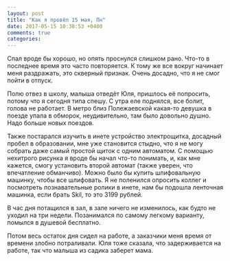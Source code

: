 ```yaml
---
layout: post
title: "Как я провёл 15 мая, Пн"
date: 2017-05-15 10:38:53 +0400
comments: true
categories: 
---
```

Спал вроде бы хорошо, но опять проснулся слишком рано. Что-то в последнее время это часто повторяется. К тому же все вокруг начинает меня раздражать, это скверный признак. Очень досадно, что я не смог пойти в отпуск.

Полю отвез в школу, малыша отведёт Юля, пришлось её попросить, потому что я сегодня типа спешу. С утра еле поднялся, все болит, голова не работает. В метро близ Полежаевской какая-то девушка в поезде упала в обморок, неудивительно, там было довольно душно. Надо больше новых поездов.

Также постарался изучить в инете устройство электрощитка, досадный пробел в образовании, мне уже становится стыдно, что я не могу собрать даже самый простой щиток с одним автоматом. С помощью нехитрого рисунка я вроде бы начал что-то понимать, и, как мне кажется, смогу установить второй автомат (также уверен, что впечатление обманчиво). Можно было бы купить шлифовальную машинку, чтобы все шлифовать. Я не поленился опросить коллег и посмотреть познавательные ролики в инете, нам бы подошла ленточная машинка, если брать Skil, то это 3199 рублей.


В час дня потащился в зал, в зале ничего не изменилось, как будто не уходил на три недели. Позанимался по самому легкому варианту, помылся в душевой бесплатно.


Потом весь остаток дня сидел на работе, а заказчики меня время от времени злобно потраливали. Юля тоже сказала, что задерживается на работе, так что малыша из садика заберет мама.